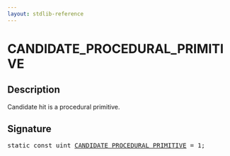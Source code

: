 ```yaml
---
layout: stdlib-reference
---
```


# CANDIDATE_PROCEDURAL_PRIMITIVE

## Description

Candidate hit is a procedural primitive.


## Signature
<pre>
<span class='code_keyword'>static</span> <span class='code_keyword'>const</span> <span class="code_keyword">uint</span> <a href=".html" class="code_var">CANDIDATE_PROCEDURAL_PRIMITIVE</a> = 1;
</pre>

